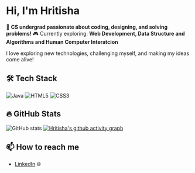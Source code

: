 # Hi, I'm Hritisha 

🚀 **CS undergrad passionate about coding, designing, and solving problems!**
🎮 Currently exploring:
**Web Development, Data Structure and Algorithms and Human Computer Interatcion**  

I love exploring new technologies, challenging myself, and making my ideas come alive!

## 🛠 Tech Stack
![Java](https://img.shields.io/badge/Java-007396?style=for-the-badge&logo=java&logoColor=white)
![HTML5](https://img.shields.io/badge/HTML5-E34F26?style=for-the-badge&logo=html5&logoColor=white)
![CSS3](https://img.shields.io/badge/CSS3-1572B6?style=for-the-badge&logo=css3&logoColor=white)

## 🔥 GitHub Stats
![GitHub stats](https://github-readme-stats.vercel.app/api?username=Hritisha&show_icons=true&theme=radical)
[![Hritisha's github activity graph](https://github-readme-activity-graph.vercel.app/graph?username=Hritisha03)](https://github.com/Hritisha03/github-readme-activity-graph)

## 📫 How to reach me
- [LinkedIn](https://www.linkedin.com/in/hritisha-choudhury/) 🌐

